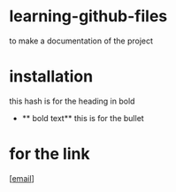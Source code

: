 # learning-github-files
to make a documentation of the project

# installation
this hash is for the heading in bold

* ** bold text**
this is for the bullet

# for the link 
[[email](www.gmail.com)]

